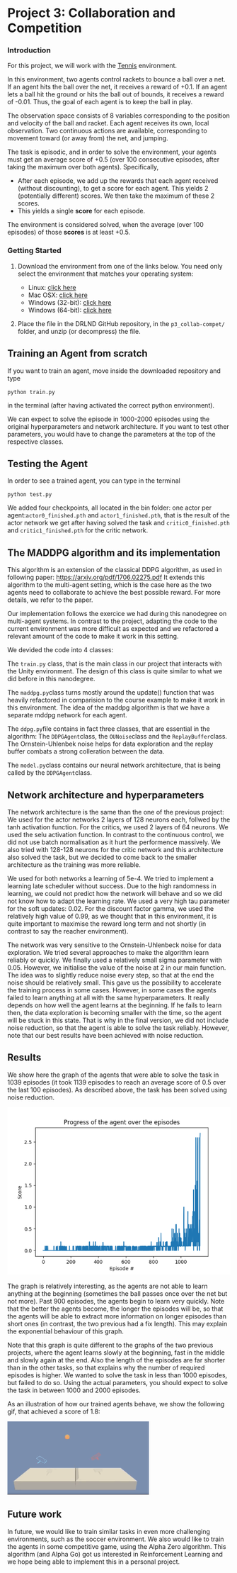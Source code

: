 [//]: # (Image References)

[image1]: https://github.com/biemann/Collaboration-and-Competition/blob/master/bin/1039.png "Results"
[image2]: https://github.com/biemann/Collaboration-and-Competition/blob/master/bin/tennis.gif "Trained Agent"


# Project 3: Collaboration and Competition

### Introduction

For this project, we will work with the [Tennis](https://github.com/Unity-Technologies/ml-agents/blob/master/docs/Learning-Environment-Examples.md#tennis) environment.

In this environment, two agents control rackets to bounce a ball over a net. If an agent hits the ball over the net, it receives a reward of +0.1.  If an agent lets a ball hit the ground or hits the ball out of bounds, it receives a reward of -0.01.  Thus, the goal of each agent is to keep the ball in play.

The observation space consists of 8 variables corresponding to the position and velocity of the ball and racket. Each agent receives its own, local observation.  Two continuous actions are available, corresponding to movement toward (or away from) the net, and jumping. 

The task is episodic, and in order to solve the environment, your agents must get an average score of +0.5 (over 100 consecutive episodes, after taking the maximum over both agents). Specifically,

- After each episode, we add up the rewards that each agent received (without discounting), to get a score for each agent. This yields 2 (potentially different) scores. We then take the maximum of these 2 scores.
- This yields a single **score** for each episode.

The environment is considered solved, when the average (over 100 episodes) of those **scores** is at least +0.5.

### Getting Started

1. Download the environment from one of the links below.  You need only select the environment that matches your operating system:
    - Linux: [click here](https://s3-us-west-1.amazonaws.com/udacity-drlnd/P3/Tennis/Tennis_Linux.zip)
    - Mac OSX: [click here](https://s3-us-west-1.amazonaws.com/udacity-drlnd/P3/Tennis/Tennis.app.zip)
    - Windows (32-bit): [click here](https://s3-us-west-1.amazonaws.com/udacity-drlnd/P3/Tennis/Tennis_Windows_x86.zip)
    - Windows (64-bit): [click here](https://s3-us-west-1.amazonaws.com/udacity-drlnd/P3/Tennis/Tennis_Windows_x86_64.zip)

2. Place the file in the DRLND GitHub repository, in the `p3_collab-compet/` folder, and unzip (or decompress) the file. 


## Training an Agent from scratch

If you want to train an agent, move inside the downloaded repository and type 

```
python train.py
```
in the terminal (after having activated the correct python environment).

We can expect to solve the episode in 1000-2000 episodes using the original hyperparameters and network architecture. If you want to test other parameters, you would have to change the parameters at the top of the respective classes.

## Testing the Agent

In order to see a trained agent, you can type in the terminal

```
python test.py
```
We added four checkpoints, all located in the bin folder: one actor per agent:`actor0_finished.pth` and `actor1_finished.pth`, that is the result of the actor network we get after having solved the task and `critic0_finished.pth` and `critic1_finished.pth` for the critic network.

## The MADDPG algorithm and its implementation

This algorithm is an extension of the classical DDPG algorithm, as used in following paper: https://arxiv.org/pdf/1706.02275.pdf It extends this algorithm to the multi-agent setting, which is the case here as the two agents need to collaborate to achieve the best possible reward. For more details, we refer to the paper.

Our implementation follows the exercice we had during this nanodegree on multi-agent systems. In contrast to the project, adapting the code to the current environment was more difficult as expected and we refactored a relevant amount of the code to make it work in this setting. 

We devided the code into 4 classes:

The `train.py` class, that is the main class in our project that interacts with the Unity environment. The design of this class is quite similar to what we did before in this nanodegree.

The `maddpg.py`class turns mostly around the update() function that was heavily refactored in comparision to the course example to make it work in this environment. The idea of the maddpg algorithm is that we have a separate mddpg network for each agent.

The `ddpg.py`file contains in fact three classes, that are essential in the algorithm: The `DDPGAgent`class, the `OUNoise`class and the `ReplayBuffer`class. The Ornstein-Uhlenbek noise helps for data exploration and the replay buffer combats a strong colleration between the data. 

The `model.py`class contains our neural network architecture, that is being called by the `DDPGAgent`class.

## Network architecture and hyperparameters

The network architecture is the same than the one of the previous project: We used for the actor networks 2 layers of 128 neurons each, follwed by the tanh activation function. For the critics, we used 2 layers of 64 neurons. We used the selu activation function. In contrast to the continuous control, we did not use batch normalisation as it hurt the performence massively. We also tried with 128-128 neurons for the critic network and this architecture also solved the task, but we decided to come back to the smaller architecture as the training was more reliable.

We used for both networks a learning of 5e-4. We tried to implement a learning late scheduler without success. Due to the high randomness in learning, we could not predict how the network will behave and so we did not know how to adapt the learning rate. We used a very high tau parameter for the soft updates: 0.02. For the discount factor gamma, we used the relatively high value of 0.99, as we thought that in this environment, it is quite important to maximise the reward long term and not shortly (in contrast to say the reacher environment).

The network was very sensitive to the Ornstein-Uhlenbeck noise for data exploration. We tried several approaches to make the algorithm learn reliably or quickly. We finally used a relatively small sigma parameter with 0.05. However, we initialise the value of the noise at 2 in our main function. The idea was to slightly reduce noise every step, so that at the end the noise should be relatively small. This gave us the possibility to accelerate the training process in some cases. However, in some cases the agents failed to learn anything at all with the same hyperparameters. It really depends on how well the agent learns at the beginning. If he fails to learn then, the data exploration is becoming smaller with the time, so the agent will be stuck in this state. That is why in the final version, we did not include noise reduction, so that the agent is able to solve the task reliably. However, note that our best results have been achieved with noise reduction.

## Results

We show here the graph of the agents that were able to solve the task in 1039 episodes (it took 1139 episodes to reach an average score of 0.5 over the last 100 episodes). As described above, the task has been solved using noise reduction.

![solved][image1]

The graph is relatively interesting, as the agents are not able to learn anything at the beginning (sometimes the ball passes once over the net but not more). Past 900 episodes, the agents begin to learn very quickly. Note that the better the agents become, the longer the episodes will be, so that the agents will be able to extract more information on longer episodes than short ones (in contrast, the two previous had a fix length). This may explain the exponential behaviour of this graph.

Note that this graph is quite different to the graphs of the two previous projects, where the agent learns slowly at the beginning, fast in the middle and slowly again at the end. Also the length of the episodes are far shorter than in the other tasks, so that explains why the number of required episodes is higher. We wanted to solve the task in less than 1000 episodes, but failed to do so. Using the actual parameters, you should expect to solve the task in between 1000 and 2000 episodes.

As an illustration of how our trained agents behave, we show the following gif, that achieved a score of 1.8:

![Trained Agent][image2]

## Future work

In future, we would like to train similar tasks in even more challenging environments, such as the soccer environment. We also would like to train the agents in some competitive game, using the Alpha Zero algorithm. This algorithm (and Alpha Go) got us interested in Reinforcement Learning and we hope being able to implement this in a personal project.
